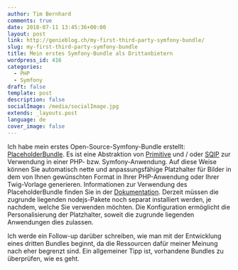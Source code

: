```yaml
---
author: Tim Bernhard
comments: true
date: 2018-07-11 13:45:36+00:00
layout: post
link: http://genieblog.ch/my-first-third-party-symfony-bundle/
slug: my-first-third-party-symfony-bundle
title: Mein erstes Symfony-Bundle als Drittanbietern
wordpress_id: 416
categories:
  - PHP
  - Symfony
draft: false
template: post
description: false
socialImage: /media/socialImage.jpg
extends: _layouts.post
language: de
cover_image: false
---
```


Ich habe mein erstes Open-Source-Symfony-Bundle erstellt: [PlaceholderBundle](https://github.com/BernhardWebstudio/PlaceholderBundle). Es ist eine Abstraktion von [Primitive](https://github.com/fogleman/primitive) und / oder [SQIP](https://github.com/technopagan/sqip/blob/master/README.md) zur Verwendung in einer PHP- bzw. Symfony-Anwendung. Auf diese Weise können Sie automatisch nette und anpassungsfähige Platzhalter für Bilder in dem von Ihnen gewünschten Format in Ihrer PHP-Anwendung oder Ihrer Twig-Vorlage generieren. Informationen zur Verwendung des PlaceholderBundle finden Sie in der [Dokumentation](https://github.com/BernhardWebstudio/PlaceholderBundle/blob/master/README.md). Derzeit müssen die zugrunde liegenden nodejs-Pakete noch separat installiert werden, je nachdem, welche Sie verwenden möchten. Die Konfiguration ermöglicht die Personalisierung der Platzhalter, soweit die zugrunde liegenden Anwendungen dies zulassen.

Ich werde ein Follow-up darüber schreiben, wie man mit der Entwicklung eines dritten Bundles beginnt, da die Ressourcen dafür meiner Meinung nach eher begrenzt sind. Ein allgemeiner Tipp ist, vorhandene Bundles zu überprüfen, wie es geht.

